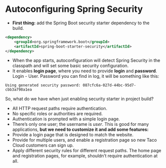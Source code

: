 # Autoconfiguring Spring Security
- **First thing:** add the Spring Boot security starter dependency to the build.
```xml
<dependency>  
	<groupId>org.springframework.boot</groupId> 
	<artifactId>spring-boot-starter-security</artifactId>
</dependency>
```
- When the app starts, autoconfiguration will detect Spring Security in the classpath and will set some basic security configuration. 
- It enables **login page**, where you need to provide **login** and **password**. Login - User. Password you can find in log, it will be something like this:
```
Using generated security password: 087cfc6a-027d-44bc-95d7-cbb3a798a1ea
```
So, what do we have when just enabling security starter in project build?
-  All HTTP request paths require authentication.  
- No specific roles or authorities are required.  
- Authentication is prompted with a simple login page. 
- There’s only one user; the username is *user*.
This is good for many applications, **but we need to customize it and add some features:**
- Provide a login page that is designed to match the website. 
- Provide for multiple users, and enable a registration page so new Taco Cloud customers can sign up.
- Apply different security rules for different request paths. The home page and registration pages, for example, shouldn’t require authentication at all.